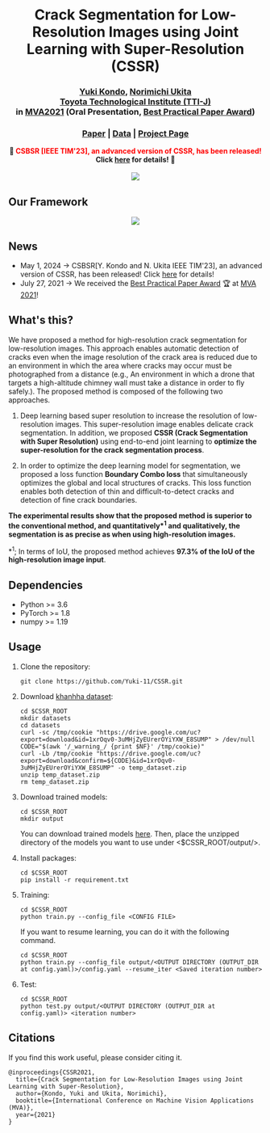 <h1 align="center">
 Crack Segmentation for Low-Resolution Images using Joint Learning with Super-Resolution (CSSR)
</h1>

<h3 align="center">
 <a href="https://yuki-11.github.io/">Yuki Kondo</a>, <a href="https://www.toyota-ti.ac.jp/Lab/Denshi/iim/ukita/index-j.html">Norimichi Ukita</a>
 <br><a href="https://www.toyota-ti.ac.jp/english/">Toyota Technological Institute (TTI-J)</a>
 <br> in <a href="http://www.mva-org.jp/mva2021/">MVA2021</a> (Oral Presentation, <a href="http://www.mva-org.jp/archives.BestPracticalPaperAward.php">Best Practical Paper Award</a>)
</h3>

<h3 align="center">
 <a href="https://www.mva-org.jp/Proceedings/2021/papers/O1-1-2.pdf">Paper</a> | <a href="https://drive.google.com/drive/folders/1b8E0XjgdstW3tvKdGFAXA4utktgeguNX?usp=sharing">Data</a> | <a href="https://yuki-11.github.io/CSBSR-project-page/#cssr">Project Page</a>
</h3>
<div align="center">
<strong>
🚀 <font color="red">CSBSR [IEEE TIM'23], an advanced version of CSSR, has been released!</font> Click <a href="https://github.com/Yuki-11/CSBSR">here</a> for details! 🚀
</strong>
</div>
<br>

<div align="center">
<img src='imgs/results.png'>
</div>


## Our Framework
<div align="center">
<img src='imgs/arc.png'/>
</div>

## News
* May 1, 2024 -> CSBSR[Y. Kondo and N. Ukita IEEE TIM'23], an advanced version of CSSR, has been released! Click [here](https://github.com/Yuki-11/CSBSR) for details!
* July 27, 2021 -> We received the [Best Practical Paper Award](http://www.mva-org.jp/archives.BestPracticalPaperAward.php) 
🏆 at [MVA 2021](http://www.mva-org.jp/mva2021/)!

## What's this?

We have proposed a method for high-resolution crack segmentation for low-resolution images. This approach enables automatic detection of cracks even when the image resolution of the crack area is reduced due to an environment in which the area where cracks may occur must be photographed from a distance (e.g., An environment in which a drone that targets a high-altitude chimney wall must take a distance in order to fly safely.). The proposed method is composed of the following two approaches.

1. Deep learning based super resolution to increase the resolution of low-resolution images. This super-resolution image enables delicate crack segmentation. In addition, we proposed **CSSR (Crack Segmentation with Super Resolution)** using end-to-end joint learning to **optimize the super-resolution for the crack segmentation process**.

2. In order to optimize the deep learning model for  segmentation, we proposed a loss function **Boundary Combo loss** that simultaneously optimizes the global and local structures of cracks. This loss function enables both detection of thin and difficult-to-detect cracks and detection of fine crack boundaries.

**The experimental results show that the proposed method is superior to the conventional method, and quantitatively\*<sup>1</sup> and qualitatively, the segmentation is as precise as when using high-resolution images.**

 \*<sup>1</sup>; In terms of IoU, the proposed method achieves **97.3% of the IoU of the high-resolution image input**.

## Dependencies
* Python >= 3.6
* PyTorch >= 1.8
* numpy >= 1.19


## Usage

1. Clone the repository:

   ```shell
   git clone https://github.com/Yuki-11/CSSR.git
   ```

2. Download [khanhha dataset](https://github.com/khanhha/crack_segmentation):

   ```shell
   cd $CSSR_ROOT
   mkdir datasets
   cd datasets
   curl -sc /tmp/cookie "https://drive.google.com/uc?export=download&id=1xrOqv0-3uMHjZyEUrerOYiYXW_E8SUMP" > /dev/null
   CODE="$(awk '/_warning_/ {print $NF}' /tmp/cookie)"  
   curl -Lb /tmp/cookie "https://drive.google.com/uc?export=download&confirm=${CODE}&id=1xrOqv0-3uMHjZyEUrerOYiYXW_E8SUMP" -o temp_dataset.zip
   unzip temp_dataset.zip
   rm temp_dataset.zip
   ```

3. Download trained models:

   ```shell
   cd $CSSR_ROOT
   mkdir output
   ```
   You can download trained models [here](https://drive.google.com/drive/folders/17yCHnmpJtxkog010ttFg2U2r8oBBoGlD?usp=sharing). Then, place the unzipped directory of the models you want to use under <$CSSR_ROOT/output/>.

3. Install packages:

   ```shell
   cd $CSSR_ROOT
   pip install -r requirement.txt
   ```

4. Training:
   ```shell
   cd $CSSR_ROOT
   python train.py --config_file <CONFIG FILE>
   ```
   
   If you want to resume learning, you can do it with the following command.
   ```shell
   cd $CSSR_ROOT
   python train.py --config_file output/<OUTPUT DIRECTORY (OUTPUT_DIR at config.yaml)>/config.yaml --resume_iter <Saved iteration number>
   ```

5. Test:
   ```shell
   cd $CSSR_ROOT
   python test.py output/<OUTPUT DIRECTORY (OUTPUT_DIR at config.yaml)> <iteration number> 
   ```

## Citations
If you find this work useful, please consider citing it.
```
@inproceedings{CSSR2021,
  title={Crack Segmentation for Low-Resolution Images using Joint Learning with Super-Resolution},
  author={Kondo, Yuki and Ukita, Norimichi},
  booktitle={International Conference on Machine Vision Applications (MVA)},
  year={2021}
}

```
